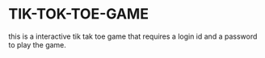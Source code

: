 # TIK-TOK-TOE-GAME
this is a interactive tik tak toe game that requires a login id and a password to play the game.
